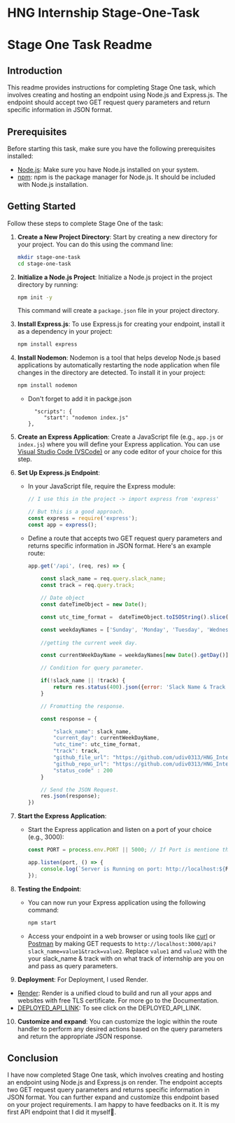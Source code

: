 
# HNG Internship Stage-One-Task

# Stage One Task Readme

## Introduction

This readme provides instructions for completing Stage One task, which involves creating and hosting an endpoint using Node.js and Express.js. The endpoint should accept two GET request query parameters and return specific information in JSON format.

## Prerequisites

Before starting this task, make sure you have the following prerequisites installed:

- [Node.js](https://nodejs.org/): Make sure you have Node.js installed on your system.
- [npm](https://www.npmjs.com/): npm is the package manager for Node.js. It should be included with Node.js installation.

## Getting Started

Follow these steps to complete Stage One of the task:

1. **Create a New Project Directory**: Start by creating a new directory for your project. You can do this using the command line:

    ```bash
    mkdir stage-one-task
    cd stage-one-task
    ```

2. **Initialize a Node.js Project**: Initialize a Node.js project in the project directory by running:

    ```bash
    npm init -y
    ```

    This command will create a `package.json` file in your project directory.

3. **Install Express.js**: To use Express.js for creating your endpoint, install it as a dependency in your project:

    ```bash
    npm install express
    ```
4. **Install Nodemon**: Nodemon is a tool that helps develop Node.js based applications by automatically restarting the node application when file changes in the directory are detected. To install it in your project:
     ```bash
    npm install nodemon
     ```
     - Don't forget to add it in packge.json
       ```
         "scripts": {
            "start": "nodemon index.js"
       },
       ```

5. **Create an Express Application**: Create a JavaScript file (e.g., `app.js` or `index.js`) where you will define your Express application. You can use [Visual Studio Code (VSCode)](https://code.visualstudio.com/) or any code editor of your choice for this step.

6. **Set Up Express.js Endpoint**:

    - In your JavaScript file, require the Express module:

        ```javascript
        // I use this in the project -> import express from 'express'

        // But this is a good approach.
        const express = require('express');
        const app = express();
        ```

    - Define a route that accepts two GET request query parameters and returns specific information in JSON format. Here's an example route:

        ```javascript
        app.get('/api', (req, res) => {
            
            const slack_name = req.query.slack_name;
            const track = req.query.track;

            // Date object
            const dateTimeObject = new Date();

            const utc_time_format =  dateTimeObject.toISOString().slice(0,19) + 'Z'

            const weekdayNames = ['Sunday', 'Monday', 'Tuesday', 'Wednesday', 'Thursday', 'Friday', 'Saturday'];
            
            //getting the current week day.

            const currentWeekDayName = weekdayNames[new Date().getDay()];

            // Condition for query parameter.

            if(!slack_name || !track) {
                return res.status(400).json({error: 'Slack Name & Track are required.'});
            }

            // Fromatting the response.

            const response = {

                "slack_name": slack_name,
                "current_day": currentWeekDayName,
                "utc_time": utc_time_format,
                "track": track,
                "github_file_url": "https://github.com/udiv0313/HNG_Internship_Stage_One_Task/blob/main/index.js",
                "github_repo_url": "https://github.com/udiv0313/HNG_Internship_Stage_One_Task",
                "status_code" : 200
            }

            // Send the JSON Request.
            res.json(response);
        })
        ```

7. **Start the Express Application**:

    - Start the Express application and listen on a port of your choice (e.g., 3000):

        ```javascript
        const PORT = process.env.PORT || 5000; // If Port is mentione that is okay, I not then default PORT is 5000

        app.listen(port, () => {
            console.log(`Server is Running on port: http://localhost:${PORT}`);
        });
        ```

8. **Testing the Endpoint**:

    - You can now run your Express application using the following command:

        ```bash
        npm start
        ```

    - Access your endpoint in a web browser or using tools like [curl](https://curl.se/) or [Postman](https://www.postman.com/) by making GET requests to `http://localhost:3000/api?slack_name=value1&track=value2`. Replace `value1` and `value2` with the your slack_name & track with on what track of internship are you on and pass as query parameters.

9. **Deployment**: For Deployment, I used Render.
- [Render](https://render.com/): Render is a unified cloud to build and run all your apps and websites with free TLS certificate. For more go to the Documentation.
- [DEPLOYED_API_LINK](https://stage-one-ep8e.onrender.com/api?slack_name=Uttkarsh_Dhania&track=backend): To see click on the DEPLOYED_API_LINK.

10. **Customize and expand**: You can customize the logic within the route handler to perform any desired actions based on the query parameters and return the appropriate JSON response.

## Conclusion

I have now completed Stage One task, which involves creating and hosting an endpoint using Node.js and Express.js on render. The endpoint accepts two GET request query parameters and returns specific information in JSON format. You can further expand and customize this endpoint based on your project requirements. I am happy to have feedbacks on it. It is my first API endpoint that I did it myself🎉.
